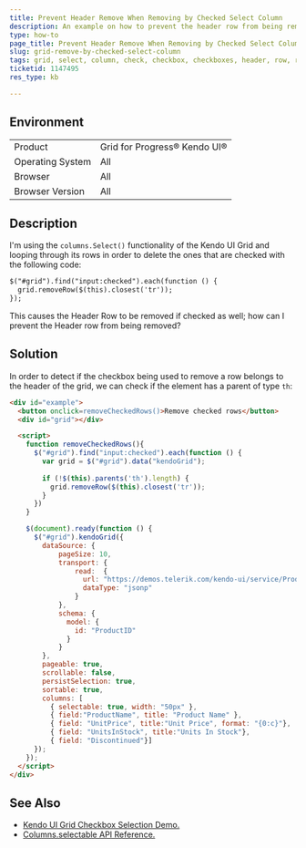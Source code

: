 ```yaml
---
title: Prevent Header Remove When Removing by Checked Select Column
description: An example on how to prevent the header row from being removed when removing by select column checked checkboxes
type: how-to
page_title: Prevent Header Remove When Removing by Checked Select Column
slug: grid-remove-by-checked-select-column
tags: grid, select, column, check, checkbox, checkboxes, header, row, remove
ticketid: 1147495
res_type: kb

---
```


## Environment
<table>
 <tr>
  <td>Product</td>
  <td>Grid for Progress® Kendo UI®</td>
 </tr>
 <tr>
  <td>Operating System</td>
  <td>All</td>
 </tr>
 <tr>
  <td>Browser</td>
  <td>All</td>
 </tr>
 <tr>
  <td>Browser Version</td>
  <td>All</td>
 </tr>
</table>

## Description

I'm using the `columns.Select()` functionality of the Kendo UI Grid and looping through its rows in order to delete the ones that are checked with the following code:

```html
$("#grid").find("input:checked").each(function () {
  grid.removeRow($(this).closest('tr'));
});
```

This causes the Header Row to be removed if checked as well; how can I prevent the Header row from being removed?

## Solution

In order to detect if the checkbox being used to remove a row belongs to the header of the grid, we can check if the element has a parent of type `th`:

```html
<div id="example">
  <button onclick=removeCheckedRows()>Remove checked rows</button>
  <div id="grid"></div>

  <script>
    function removeCheckedRows(){
      $("#grid").find("input:checked").each(function () {                  
        var grid = $("#grid").data("kendoGrid"); 
        
        if (!$(this).parents('th').length) {
          grid.removeRow($(this).closest('tr'));
        }
      })    
    }

    $(document).ready(function () {
      $("#grid").kendoGrid({
        dataSource: {
            pageSize: 10,
            transport: {
                read:  {
                  url: "https://demos.telerik.com/kendo-ui/service/Products",
                  dataType: "jsonp"
                }
            },
            schema: {
              model: {
                id: "ProductID"
              }
            }
        },
        pageable: true,
        scrollable: false,
        persistSelection: true,
        sortable: true,
        columns: [
          { selectable: true, width: "50px" },
          { field:"ProductName", title: "Product Name" },
          { field: "UnitPrice", title:"Unit Price", format: "{0:c}"},
          { field: "UnitsInStock", title:"Units In Stock"},
          { field: "Discontinued"}]
      });                  
    });
  </script>
</div>
```

## See Also

* [Kendo UI Grid Checkbox Selection Demo.](https://demos.telerik.com/kendo-ui/grid/checkbox-selection)
* [Columns.selectable API Reference.](https://docs.telerik.com/kendo-ui/api/javascript/ui/grid/configuration/columns.selectable)
